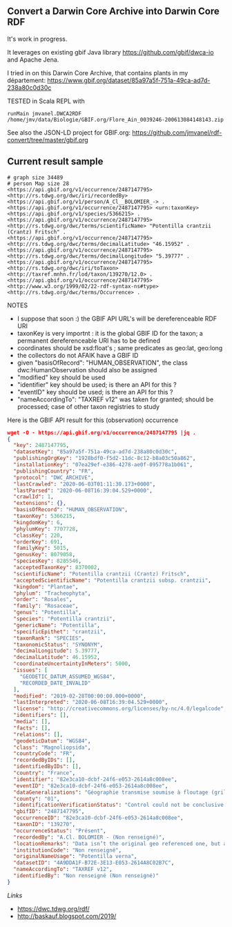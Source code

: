 ## Convert a Darwin Core Archive into Darwin Core RDF
It's work in progress.

It leverages on existing gbif Java library
https://github.com/gbif/dwca-io
and Apache Jena.

I tried in on this Darwin Core Archive, that contains plants in my département:
https://www.gbif.org/dataset/85a97a5f-751a-49ca-ad7d-238a80c0d30c

TESTED in Scala REPL with
```
runMain jmvanel.DWCA2RDF /home/jmv/data/Biologie/GBIF.org/Flore_Ain_0039246-200613084148143.zip
```

See also the JSON-LD project for GBIF.org:
https://github.com/jmvanel/rdf-convert/tree/master/gbif.org

## Current result sample

```turtle
# graph size 34489
# person Map size 28
<https://api.gbif.org/v1/occurrence/2487147795> <http://rs.tdwg.org/dwc/iri/recordedBy> <https://api.gbif.org/v1/person/A_Cl__BOLOMIER_-> .
<https://api.gbif.org/v1/occurrence/2487147795> <urn:taxonKey> <https://api.gbif.org/v1/species/5366215> .
<https://api.gbif.org/v1/occurrence/2487147795> <http://rs.tdwg.org/dwc/terms/scientificName> "Potentilla crantzii (Crantz) Fritsch" .
<https://api.gbif.org/v1/occurrence/2487147795> <http://rs.tdwg.org/dwc/terms/decimalLatitude> "46.15952" .
<https://api.gbif.org/v1/occurrence/2487147795> <http://rs.tdwg.org/dwc/terms/decimalLongitude> "5.39777" .
<https://api.gbif.org/v1/occurrence/2487147795> <http://rs.tdwg.org/dwc/iri/toTaxon> <http://taxref.mnhn.fr/lod/taxon/139270/12.0> .
<https://api.gbif.org/v1/occurrence/2487147795> <http://www.w3.org/1999/02/22-rdf-syntax-ns#type> <http://rs.tdwg.org/dwc/terms/Occurrence> .
```

NOTES
- I suppose that soon :) the GBIF API URL's will be dereferenceable RDF URI
- taxonKey is very importnt : it is the global GBIF ID for the taxon; a permanent dereferenceable URI has to be defined
- coordinates should be xsd:float's ; same predicates as geo:lat, geo:long
- the collectors do not AFAIK have a  GBIF ID
- given "basisOfRecord": "HUMAN_OBSERVATION", the class dwc:HumanObservation should also be assigned
- "modified" key should be used
- "identifier" key should be used; is there an API for this ?
- "eventID" key should be used; is there an API for this ?
- "nameAccordingTo": "TAXREF v12" was taken for granted; should be processed; case of other taxon registries to study

Here is the GBIF API result for this (observation) occurrence
```json
wget -O - https://api.gbif.org/v1/occurrence/2487147795 |jq .
{
  "key": 2487147795,
  "datasetKey": "85a97a5f-751a-49ca-ad7d-238a80c0d30c",
  "publishingOrgKey": "1928bdf0-f5d2-11dc-8c12-b8a03c50a862",
  "installationKey": "07ea29ef-e386-4278-ae0f-095778a1b061",
  "publishingCountry": "FR",
  "protocol": "DWC_ARCHIVE",
  "lastCrawled": "2020-06-03T01:11:30.173+0000",
  "lastParsed": "2020-06-08T16:39:04.529+0000",
  "crawlId": 1,
  "extensions": {},
  "basisOfRecord": "HUMAN_OBSERVATION",
  "taxonKey": 5366215,
  "kingdomKey": 6,
  "phylumKey": 7707728,
  "classKey": 220,
  "orderKey": 691,
  "familyKey": 5015,
  "genusKey": 8079058,
  "speciesKey": 8285546,
  "acceptedTaxonKey": 8370002,
  "scientificName": "Potentilla crantzii (Crantz) Fritsch",
  "acceptedScientificName": "Potentilla crantzii subsp. crantzii",
  "kingdom": "Plantae",
  "phylum": "Tracheophyta",
  "order": "Rosales",
  "family": "Rosaceae",
  "genus": "Potentilla",
  "species": "Potentilla crantzii",
  "genericName": "Potentilla",
  "specificEpithet": "crantzii",
  "taxonRank": "SPECIES",
  "taxonomicStatus": "SYNONYM",
  "decimalLongitude": 5.39777,
  "decimalLatitude": 46.15952,
  "coordinateUncertaintyInMeters": 5000,
  "issues": [
    "GEODETIC_DATUM_ASSUMED_WGS84",
    "RECORDED_DATE_INVALID"
  ],
  "modified": "2019-02-28T00:00:00.000+0000",
  "lastInterpreted": "2020-06-08T16:39:04.529+0000",
  "license": "http://creativecommons.org/licenses/by-nc/4.0/legalcode",
  "identifiers": [],
  "media": [],
  "facts": [],
  "relations": [],
  "geodeticDatum": "WGS84",
  "class": "Magnoliopsida",
  "countryCode": "FR",
  "recordedByIDs": [],
  "identifiedByIDs": [],
  "country": "France",
  "identifier": "82e3ca10-dcbf-24f6-e053-2614a8c008ee",
  "eventID": "82e3ca10-dcbf-24f6-e053-2614a8c008ee",
  "dataGeneralizations": "Géographie transmise soumise à floutage (grille avec mailles de 10x10km) pour le grand public » en conformité avec les règles de diffusion du SINP | Geographic information generalized during aggregation (grid with 10x10km cells) for the general public, according to SINP communication rules",
  "county": "01",
  "identificationVerificationStatus": "Control could not be conclusive due to insufficient knowledge",
  "gbifID": "2487147795",
  "occurrenceID": "82e3ca10-dcbf-24f6-e053-2614a8c008ee",
  "taxonID": "139270",
  "occurrenceStatus": "Présent",
  "recordedBy": "A.Cl. BOLOMIER - (Non renseigné)",
  "locationRemarks": "Data isn’t the original geo referenced one, but attached to the nearest 10x10 km grid cell",
  "institutionCode": "Non renseigné",
  "originalNameUsage": "Potentilla verna",
  "datasetID": "4A9DDA1F-B72E-3E13-E053-2614A8C02B7C",
  "nameAccordingTo": "TAXREF v12",
  "identifiedBy": "Non renseigné (Non renseigné)"
}
```

*Links*
- https://dwc.tdwg.org/rdf/
- http://baskauf.blogspot.com/2019/
